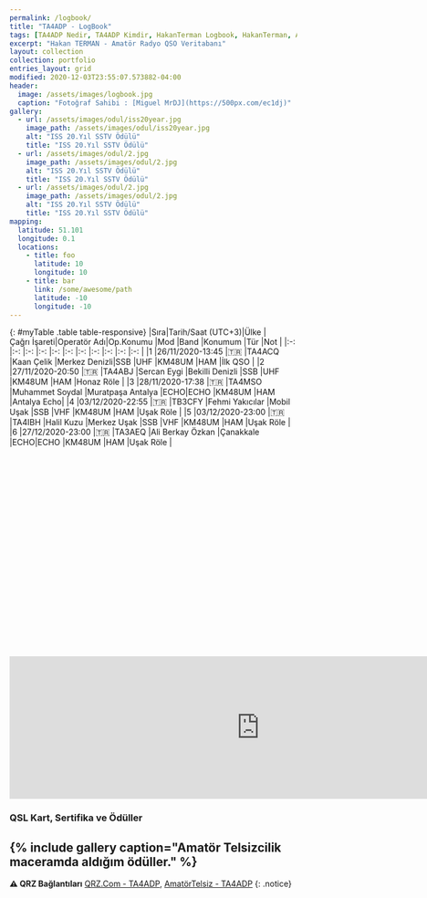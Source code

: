 ```yaml
---
permalink: /logbook/
title: "TA4ADP - LogBook"
tags: [TA4ADP Nedir, TA4ADP Kimdir, HakanTerman Logbook, HakanTerman, Amatör Telsizcilikte TA4ADP kime aittir, Hakan TERMAN kimdir, Hakan TERMAN telsiz]
excerpt: "Hakan TERMAN - Amatör Radyo QSO Veritabanı"
layout: collection
collection: portfolio
entries_layout: grid
modified: 2020-12-03T23:55:07.573882-04:00
header:
  image: /assets/images/logbook.jpg
  caption: "Fotoğraf Sahibi : [Miguel MrDJ](https://500px.com/ec1dj)"
gallery:
  - url: /assets/images/odul/iss20year.jpg
    image_path: /assets/images/odul/iss20year.jpg
    alt: "ISS 20.Yıl SSTV Ödülü"
    title: "ISS 20.Yıl SSTV Ödülü"
  - url: /assets/images/odul/2.jpg
    image_path: /assets/images/odul/2.jpg
    alt: "ISS 20.Yıl SSTV Ödülü"
    title: "ISS 20.Yıl SSTV Ödülü"
  - url: /assets/images/odul/2.jpg
    image_path: /assets/images/odul/2.jpg
    alt: "ISS 20.Yıl SSTV Ödülü"
    title: "ISS 20.Yıl SSTV Ödülü"
mapping:
  latitude: 51.101
  longitude: 0.1
  locations:
    - title: foo
      latitude: 10
      longitude: 10
    - title: bar
      link: /some/awesome/path
      latitude: -10
      longitude: -10
---
```

{: #myTable .table table-responsive}
|Sıra|Tarih/Saat&nbsp;(UTC+3)|Ülke  |Çağrı&nbsp;İşareti|Operatör&nbsp;Adı|Op.Konumu          |Mod |Band |Konumum |Tür |Not              |
|:-: |:-:                    |:-:   |:-:               |:-:              |:-:                |:-: |:-:  |:-:     |:-: |:-:              |
|1   |26/11/2020-13:45       |:tr:  |TA4ACQ            |Kaan Çelik       |Merkez&nbsp;Denizli|SSB |UHF  |KM48UM  |HAM |İlk&nbsp;QSO     |
|2   |27/11/2020-20:50       |:tr:  |TA4ABJ            |Sercan Eygi      |Bekilli Denizli    |SSB |UHF  |KM48UM  |HAM |Honaz Röle       |
|3   |28/11/2020-17:38       |:tr:  |TA4MSO            |Muhammet Soydal  |Muratpaşa Antalya  |ECHO|ECHO |KM48UM  |HAM |Antalya&nbsp;Echo|
|4   |03/12/2020-22:55       |:tr:  |TB3CFY            |Fehmi Yakıcılar  |Mobil Uşak         |SSB |VHF  |KM48UM  |HAM |Uşak Röle        |
|5   |03/12/2020-23:00       |:tr:  |TA4IBH            |Halil Kuzu       |Merkez Uşak        |SSB |VHF  |KM48UM  |HAM |Uşak Röle        |
|6   |27/12/2020-23:00       |:tr:  |TA3AEQ            |Ali Berkay Özkan |Çanakkale          |ECHO|ECHO |KM48UM  |HAM |Uşak Röle        |


<script src="/assets/leaflet/L.Maidenhead.js"></script>
<script src="/assets/leaflet/leafembed.js"></script>
<script type="text/javascript">
jQuery(document).ready(function ($) {
    $('#myTable').tooltip()
  });
    var q_lat = 39.30000;
    var q_lng = 36.00000;
    var q_loc = 'https://hakanterman.com/assets/leaflet/noktalar.json';
    var q_zoom = 5;
  $(document).ready(function(){
                    var grid = "No";
                    initmap(grid);
  });
</script>
<div id="map" class="map map-home" style="height: 300px; width: 875px; margin-top: 50px"></div>
<br />
<iframe align="top" frameborder="0" height="250" scrolling="yes" src="https://logbook.qrz.com/lbstat/TA4ADP/" width="875"></iframe>

### QSL Kart, Sertifika ve Ödüller

{% include gallery caption="Amatör Telsizcilik maceramda aldığım ödüller." %}
---

**:warning: QRZ Bağlantıları** [QRZ.Com - TA4ADP](https://www.qrz.com/db/TA4ADP), [AmatörTelsiz - TA4ADP](https://qrz.amatortelsiz.com.tr/profil/TA4ADP)
{: .notice}
